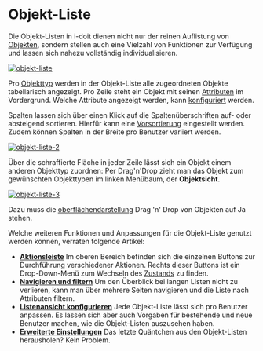 # Objekt-Liste

Die Objekt-Listen in i-doit dienen nicht nur der reinen Auflistung von [Objekten](../struktur-it-dokumentation.md), sondern stellen auch eine Vielzahl von Funktionen zur Verfügung und lassen sich nahezu vollständig individualisieren.

[![objekt-liste](../../assets/images/de/grundlagen/objekt-listen/1-ol.png)](../../assets/images/de/grundlagen/objekt-listen/1-ol.png)

Pro [Objekttyp](../struktur-it-dokumentation.md) werden in der Objekt-Liste alle zugeordneten Objekte tabellarisch angezeigt. Pro Zeile steht ein Objekt mit seinen [Attributen](../struktur-it-dokumentation.md) im Vordergrund. Welche Attribute angezeigt werden, kann [konfiguriert](../objekt-liste/listenansicht-konfigurieren.md) werden.

Spalten lassen sich über einen Klick auf die Spaltenüberschriften auf- oder absteigend sortieren. Hierfür kann eine [Vorsortierung](../objekt-liste/listenansicht-konfigurieren.md) eingestellt werden. Zudem können Spalten in der Breite pro Benutzer variiert werden.

[![objekt-liste-2](../../assets/images/de/grundlagen/objekt-listen/2-ol.gif)](../../assets/images/de/grundlagen/objekt-listen/2-ol.gif)

Über die schraffierte Fläche in jeder Zeile lässt sich ein Objekt einem anderen Objekttyp zuordnen:
Per Drag'n'Drop zieht man das Objekt zum gewünschten Objekttypen im linken Menübaum, der **Objektsicht**.

[![objekt-liste-3](../../assets/images/de/grundlagen/objekt-listen/3-ol.gif)](../../assets/images/de/grundlagen/objekt-listen/3-ol.gif)

Dazu muss die [oberflächendarstellung](../../administration/verwaltung/mandanten-name-verwaltung/einstellungen-mandanten-name.md#oberflächendarstellung) Drag 'n' Drop von Objekten auf Ja stehen.

Welche weiteren Funktionen und Anpassungen für die Objekt-Liste genutzt werden können, verraten folgende Artikel:

-   **[Aktionsleiste](aktionsleiste.md)** Im oberen Bereich befinden sich die einzelnen Buttons zur  Durchführung verschiedener Aktionen. Rechts dieser Buttons ist ein Drop-Down-Menü zum Wechseln des [Zustands](../lebens-und-dokumentationszyklus.md) zu finden.
-   **[Navigieren und filtern](navigieren-und-filtern.md)** Um den Überblick bei langen Listen nicht zu verlieren, kann man über mehrere Seiten navigieren und die Liste nach Attributen filtern.
-   **[Listenansicht konfigurieren](listenansicht-konfigurieren.md)** Jede Objekt-Liste lässt sich pro Benutzer anpassen. Es lassen sich aber auch Vorgaben für bestehende und neue Benutzer machen, wie die Objekt-Listen auszusehen haben.
-   **[Erweiterte Einstellungen](erweiterte-einstellungen.md)** Das letzte Quäntchen aus den Objekt-Listen herausholen? Kein Problem.
